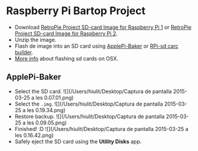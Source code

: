# Raspberry Pi Bartop Project

* Download [RetroPie Project SD-card Image for Raspberry Pi 1](http://blog.petrockblock.com/retropie/retropie-downloads/download-info/retropie-sd-card-image-for-rpi-version-1/) or [RetroPie Project SD-card Image for Raspberry Pi 2](http://blog.petrockblock.com/retropie/retropie-downloads/download-info/retropie-sd-card-image-for-rpi-version-2/).
* Unzip the image.
* Flash de image into an SD card using [ApplePi-Baker](http://www.tweaking4all.com/hardware/raspberry-pi/macosx-apple-pi-baker/) or [RPi-sd carc builder](https://alltheware.wordpress.com/2012/12/11/easiest-way-sd-card-setup/).
* [More info](http://elinux.org/RPi_Easy_SD_Card_Setup#Flashing_the_SD_card_using_Mac_OS_X) about flashing sd cards on OSX.

## ApplePi-Baker

* Select the SD card. ![](/Users/hiulit/Desktop/Captura de pantalla 2015-03-25 a les 0.07.01.png)
* Select the `.img`. ![](/Users/hiulit/Desktop/Captura de pantalla 2015-03-25 a les 0.19.34.png)
* Restore backup. ![](/Users/hiulit/Desktop/Captura de pantalla 2015-03-25 a les 0.09.05.png)
* Finished! :D ![](/Users/hiulit/Desktop/Captura de pantalla 2015-03-25 a les 0.16.42.png)
* Safely eject the SD card using the **Utility Disks** app.